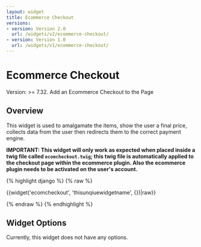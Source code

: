 ```yaml
---
layout: widget
title: Ecommerce Checkout
versions:
- version: Version 2.0
  url: /widgets/v2/ecommerce-checkout/
- version: Version 1.0
  url: /widgets/v1/ecommerce-checkout/
---
```


# Ecommerce Checkout

Version: >= 7.32. Add an Ecommerce Checkout to the Page

## Overview

This widget is used to amalgamate the items, show the user a final price, collects data from the user then redirects them to the correct payment engine.

**IMPORTANT: This widget will only work as expected when placed inside a twig file called ```ecomcheckout.twig```; this twig file is automatically applied to the checkout page within the ecommerce plugin. Also the ecommerce plugin needs to be activated on the user's account.**

{% highlight django %}
{% raw %}

  {{widget('ecomcheckout', 'thisunqiuewidgetname', {})|raw}}

{% endraw %}
{% endhighlight %}

## Widget Options

Currently, this widget does not have any options.
